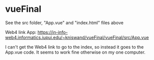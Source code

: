 # vueFinal

See the src folder, "App.vue" and "index.html" files above

Web4 link App: https://in-info-web4.informatics.iupui.edu/~kniswand/vueFinal/vueFinal/src/App.vue

I can't get the Web4 link to go to the index, so instead it goes to the App.vue code. It seems to work fine otherwise on my one computer.
